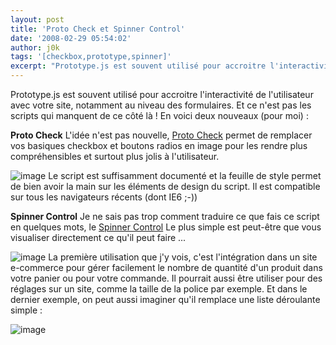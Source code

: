 ```yaml
---
layout: post
title: 'Proto Check et Spinner Control'
date: '2008-02-29 05:54:02'
author: j0k
tags: '[checkbox,prototype,spinner]'
excerpt: "Prototype.js est souvent utilisé pour accroitre l'interactivité de l'utilisateur avec votre site, notamment au niveau des formulaires. Et ce n'est pas les scripts qui manquent de ce côté là !     \nEn voici deux nouveaux (pour moi) :  \n  \n**Proto Check**   L'idée n'est pas nouvelle, [Proto Check](http://bugrain.com/projects/protocheck/)      …"
---
```


Prototype.js est souvent utilisé pour accroitre l'interactivité de l'utilisateur avec votre site, notamment au niveau des formulaires. Et ce n'est pas les scripts qui manquent de ce côté là !
En voici deux nouveaux (pour moi) :

**Proto Check**   L'idée n'est pas nouvelle, [Proto Check](http://bugrain.com/projects/protocheck/) permet de remplacer vos basiques checkbox et boutons radios en image pour les rendre plus compréhensibles et surtout plus jolis à l'utilisateur.

 ![image](http://kwout.com/cutout/u/2b/if/ehr_bor_rou_sha_efefef.jpg)
Le script est suffisamment documenté et la feuille de style permet de bien avoir la main sur les éléments de design du script. Il est compatible sur tous les navigateurs récents (dont IE6 ;-))

**Spinner Control**   Je ne sais pas trop comment traduire ce que fais ce script en quelques mots, le [Spinner Control](http://kendsnyder.com/sandbox/Spinner/) Le plus simple est peut-être que vous visualiser directement ce qu'il peut faire ...

 ![image](http://kwout.com/cutout/m/gm/5a/z8p_bor_rou_sha_efefef.jpg)
La première utilisation que j'y vois, c'est l'intégration dans un site e-commerce pour gérer facilement le nombre de quantité d'un produit dans votre panier ou pour votre commande. Il pourrait aussi être utiliser pour des réglages sur un site, comme la taille de la police par exemple.   Et dans le dernier exemple, on peut aussi imaginer qu'il remplace une liste déroulante simple :

 ![image](http://kwout.com/cutout/6/8g/uk/nif_bor_rou_sha_efefef.jpg)
